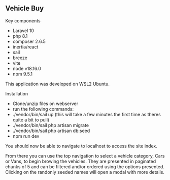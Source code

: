 ## Vehicle Buy

Key components
- Laravel 10
- php 8.1
- composer 2.6.5
- inertia/react
- sail
- breeze
- vite
- node v18.16.0
- npm 9.5.1

This application was developed on WSL2 Ubuntu.

Installation
- Clone/unzip files on webserver
- run the following commands:
- ./vendor/bin/sail up (this will take a few minutes the first time as theres quite a bit to pull)
- ./vendor/bin/sail php artisan migrate
- ./vendor/bin/sail php artisan db:seed
- npm run dev

You should now be able to navigate to localhost to access the site index.

From there you can use the top navigation to select a vehicle category, Cars or Vans, to begin browing the vehicles.
They are presented in paginated chunks of 5 and can be filtered and/or ordered using the options presented. 
Clicking on the randonly seeded names will open a modal with more details.
  
